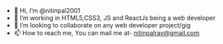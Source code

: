 - 👋 Hi, I’m @nitinpal2001
- 👀 I’m working in HTML5,CSS3, JS and ReactJs being a web developer 
- 💞️ I’m looking to collaborate on any web developer project/gig
- 📫 How to reach me, You can mail me at- nitinpalrav@gmail.com

<!---
nitinpal2001/nitinpal2001 is a ✨ special ✨ repository because its `README.md` (this file) appears on your GitHub profile.
You can click the Preview link to take a look at your changes.
--->
